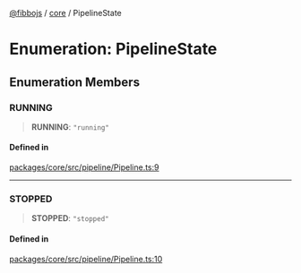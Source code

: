 [@fibbojs](/api/index) / [core](/api/core) / PipelineState

# Enumeration: PipelineState

## Enumeration Members

### RUNNING

> **RUNNING**: `"running"`

#### Defined in

[packages/core/src/pipeline/Pipeline.ts:9](https://github.com/fibbojs/fibbo/blob/ca0e011a21c87d9c4978217c9b9041de6ed31595/packages/core/src/pipeline/Pipeline.ts#L9)

***

### STOPPED

> **STOPPED**: `"stopped"`

#### Defined in

[packages/core/src/pipeline/Pipeline.ts:10](https://github.com/fibbojs/fibbo/blob/ca0e011a21c87d9c4978217c9b9041de6ed31595/packages/core/src/pipeline/Pipeline.ts#L10)
